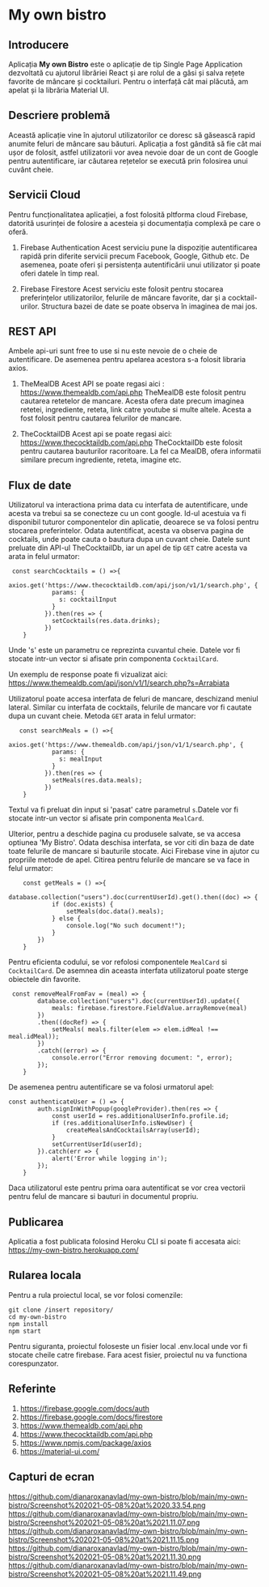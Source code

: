 # My own bistro

## Introducere
Aplicația **My own Bistro** este o aplicație de tip Single Page Application dezvoltată cu ajutorul librăriei React și are rolul de a găsi și salva rețete favorite de mâncare și cocktailuri. Pentru o interfață cât mai plăcută, am apelat și la librăria Material UI.

## Descriere problemă
Această aplicație vine în ajutorul utilizatorilor ce doresc să găsească rapid anumite feluri de mâncare sau băuturi. Aplicația a fost gândită să fie cât mai ușor de folosit, astfel utilizatorii vor avea nevoie doar de un cont de Google pentru autentificare, iar căutarea rețetelor se execută prin folosirea unui cuvânt cheie. 

## Servicii Cloud
Pentru funcționalitatea aplicației, a fost folosită pltforma cloud Firebase, datorită usurinței de folosire a acesteia și documentația complexă pe care o oferă.

1. Firebase Authentication
Acest serviciu pune la dispoziție autentificarea rapidă prin diferite servicii precum Facebook, Google, Github etc. De asemenea, poate oferi și persistența autentificării unui utilizator și poate oferi datele în timp real.

2. Firebase Firestore 
Acest serviciu este folosit pentru stocarea preferințelor utilizatorilor, felurile de mâncare favorite, dar și a cocktail-urilor. Structura bazei de date se poate observa în imaginea de mai jos.

## REST API

Ambele api-uri sunt free to use si nu este nevoie de o cheie de autentificare. De asemenea pentru apelarea acestora s-a folosit libraria axios. 

1. TheMealDB
Acest API se poate regasi aici : https://www.themealdb.com/api.php
TheMealDB este folosit pentru cautarea retetelor de mancare. Acesta ofera date precum imaginea retetei, ingrediente, reteta, link catre youtube si multe altele. Acesta a fost folosit pentru cautarea felurilor de mancare.

2. TheCocktailDB
Acest api se poate regasi aici: https://www.thecocktaildb.com/api.php
TheCocktailDb este folosit pentru cautarea bauturilor racoritoare. La fel ca MealDB, ofera informatii similare precum ingrediente, reteta, imagine etc.

## Flux de date
Utilizatorul va interactiona prima data cu interfata de autentificare, unde acesta va trebui sa se conecteze cu un cont google. Id-ul acestuia va fi disponibil tuturor componentelor din aplicatie, deoarece se va folosi pentru stocarea preferintelor. Odata autentificat, acesta va observa pagina de cocktails, unde poate cauta o bautura dupa un cuvant cheie. 
Datele sunt preluate din API-ul TheCocktailDb, iar un apel de tip `GET` catre acesta va arata in felul urmator: 
```
 const searchCocktails = () =>{
        axios.get('https://www.thecocktaildb.com/api/json/v1/1/search.php', {
            params: {
              s: cocktailInput
            } 
          }).then(res => {
            setCocktails(res.data.drinks);
          })
    }
```
Unde 's' este un parametru ce reprezinta cuvantul cheie. Datele vor fi stocate intr-un vector si afisate prin componenta `CocktailCard`.

Un exemplu de response poate fi vizualizat aici: https://www.themealdb.com/api/json/v1/1/search.php?s=Arrabiata

Utilizatorul poate accesa interfata de feluri de mancare, deschizand meniul lateral. Similar cu interfata de cocktails, felurile de mancare vor fi cautate dupa un cuvant cheie. Metoda `GET` arata in felul urmator: 
```
   const searchMeals = () =>{
        axios.get('https://www.themealdb.com/api/json/v1/1/search.php', {
            params: {
              s: mealInput
            } 
          }).then(res => {
            setMeals(res.data.meals);
          })
    }
```
Textul va fi preluat din input si 'pasat' catre parametrul `s`.Datele vor fi stocate intr-un vector si afisate prin componenta `MealCard`.

Ulterior, pentru a deschide pagina cu produsele salvate, se va accesa optiunea 'My Bistro'. Odata deschisa interfata, se vor citi din baza de date toate felurile de mancare si bauturile stocate. Aici Firebase vine in ajutor cu propriile metode de apel. Citirea pentru felurile de mancare se va face in felul urmator: 
```
    const getMeals = () =>{
        database.collection("users").doc(currentUserId).get().then((doc) => {
            if (doc.exists) {
                setMeals(doc.data().meals);
            } else {
                console.log("No such document!");
            }
        })
    }
```
Pentru eficienta codului, se vor refolosi componentele `MealCard` si `CocktailCard`. De asemnea din aceasta interfata utilizatorul poate sterge obiectele din favorite. 
```
 const removeMealFromFav = (meal) => {
        database.collection("users").doc(currentUserId).update({
            meals: firebase.firestore.FieldValue.arrayRemove(meal)
        })
        .then((docRef) => {  
            setMeals( meals.filter(elem => elem.idMeal !== meal.idMeal));
        })
        .catch((error) => {
            console.error("Error removing document: ", error);
        });
    }
```
De asemenea pentru autentificare se va folosi urmatorul apel:
```
const authenticateUser = () => {
        auth.signInWithPopup(googleProvider).then(res => {
            const userId = res.additionalUserInfo.profile.id;
            if (res.additionalUserInfo.isNewUser) {
                createMealsAndCocktailsArray(userId);
            }
            setCurrentUserId(userId);
        }).catch(err => {
            alert('Error while logging in');
        });
    }
```
Daca utilizatorul este pentru prima oara autentificat se vor crea vectorii pentru felul de mancare si bauturi in documentul propriu.

## Publicarea
Aplicatia a fost publicata folosind Heroku CLI si poate fi accesata aici: https://my-own-bistro.herokuapp.com/

## Rularea locala
Pentru a rula proiectul local, se vor folosi comenzile:
```
git clone /insert repository/
cd my-own-bistro
npm install
npm start
```
Pentru siguranta, proiectul foloseste un fisier local .env.local unde vor fi stocate cheile catre firebase. Fara acest fisier, proiectul nu va functiona corespunzator.

## Referinte
1. https://firebase.google.com/docs/auth
2. https://firebase.google.com/docs/firestore
3. https://www.themealdb.com/api.php
4. https://www.thecocktaildb.com/api.php
5. https://www.npmjs.com/package/axios
6. https://material-ui.com/

## Capturi de ecran
https://github.com/dianaroxanavlad/my-own-bistro/blob/main/my-own-bistro/Screenshot%202021-05-08%20at%2020.33.54.png
https://github.com/dianaroxanavlad/my-own-bistro/blob/main/my-own-bistro/Screenshot%202021-05-08%20at%2021.11.07.png
https://github.com/dianaroxanavlad/my-own-bistro/blob/main/my-own-bistro/Screenshot%202021-05-08%20at%2021.11.15.png
https://github.com/dianaroxanavlad/my-own-bistro/blob/main/my-own-bistro/Screenshot%202021-05-08%20at%2021.11.30.png
https://github.com/dianaroxanavlad/my-own-bistro/blob/main/my-own-bistro/Screenshot%202021-05-08%20at%2021.11.49.png
